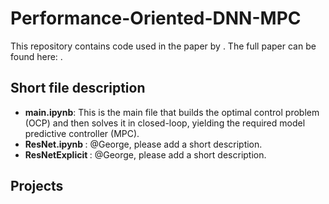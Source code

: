 # Performance-Oriented-DNN-MPC

This repository contains code used in the paper <insert title> by <insert authors>. The full paper can be found here: <insert link>.

## Short file description

<ul>
  <li> <b>main.ipynb</b>: This is the main file that builds the optimal control problem (OCP) and then solves it in closed-loop, yielding the required model predictive controller (MPC).</li>
 
  <li> <b>ResNet.ipynb </b>: @George, please add a short description. </li>
  
  <li> <b>ResNetExplicit </b>: @George, please add a short description. </li>
 
</ul> 


<h2> Projects </h2>

